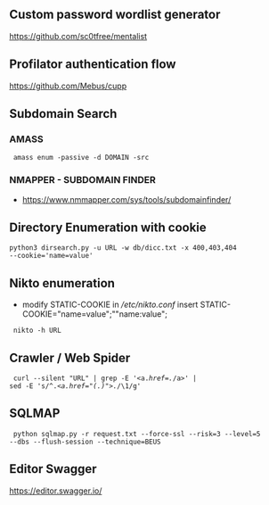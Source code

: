 ## Custom password wordlist generator

https://github.com/sc0tfree/mentalist

## Profilator authentication flow

https://github.com/Mebus/cupp

## Subdomain Search

### AMASS
<code> amass enum -passive -d DOMAIN -src </code>
  
### NMAPPER - SUBDOMAIN FINDER
- https://www.nmmapper.com/sys/tools/subdomainfinder/

## Directory Enumeration with cookie
<code>python3 dirsearch.py -u URL -w db/dicc.txt -x 400,403,404 --cookie='name=value' </code>


## Nikto enumeration

- modify STATIC-COOKIE in */etc/nikto.conf* insert STATIC-COOKIE="name=value";""name:value";

<code> nikto -h URL </code>


## Crawler / Web Spider
<code> curl --silent "URL" | grep -E '<a.*href=.*/a>' | sed -E 's/^.*<a.*href="(.*)">.*/\1/g'</code>

  
 ## SQLMAP
  <code> python sqlmap.py -r request.txt --force-ssl --risk=3 --level=5 --dbs --flush-session --technique=BEUS</code>
  
## Editor Swagger 
  https://editor.swagger.io/

